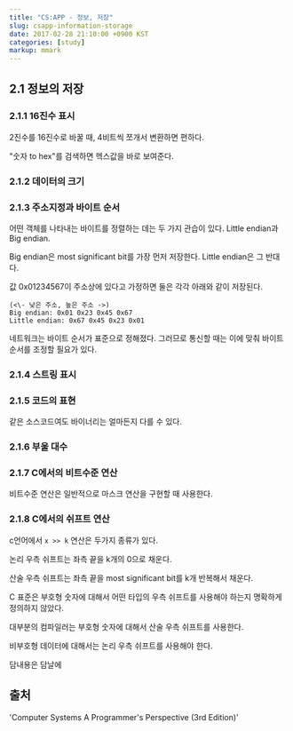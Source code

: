 ```yaml
---
title: "CS:APP - 정보, 저장"
slug: csapp-information-storage
date: 2017-02-28 21:10:00 +0900 KST
categories: [study]
markup: mmark
---
```


## 2.1 정보의 저장

### 2.1.1 16진수 표시

2진수를 16진수로 바꿀 때, 4비트씩 쪼개서 변환하면 편하다.

"숫자 to hex"를 검색하면 헥스값을 바로 보여준다.

### 2.1.2 데이터의 크기

### 2.1.3 주소지정과 바이트 순서

어떤 객체를 나타내는 바이트를 정렬하는 데는 두 가지 관습이 있다.
Little endian과 Big endian.

Big endian은 most significant bit를 가장 먼저 저장한다.
Little endian은 그 반대다.

값 0x01234567이 주소상에 있다고 가정하면 둘은 각각 아래와 같이 저장된다.

```text
(<\- 낮은 주소, 높은 주소 ->)
Big endian: 0x01 0x23 0x45 0x67
Little endian: 0x67 0x45 0x23 0x01
```

네트워크는 바이트 순서가 표준으로 정해졌다.
그러므로 통신할 때는 이에 맞춰 바이트 순서를 조정할 필요가 있다.

### 2.1.4 스트링 표시

### 2.1.5 코드의 표현

같은 소스코드여도 바이너리는 얼마든지 다를 수 있다.

### 2.1.6 부울 대수

### 2.1.7 C에서의 비트수준 연산

비트수준 연산은 일반적으로 마스크 연산을 구현할 때 사용한다.

### 2.1.8 C에서의 쉬프트 연산

c언어에서 `x >> k` 연산은 두가지 종류가 있다.

논리 우측 쉬프트는 좌측 끝을 k개의 0으로 채운다.

산술 우측 쉬프트는 좌측 끝을 most significant bit를 k개 반복해서 채운다.

C 표준은 부호형 숫자에 대해서 어떤 타입의 우측 쉬프트를 사용해야 하는지 명확하게 정의하지 않았다.

대부분의 컴파일러는 부호형 숫자에 대해서 산술 우측 쉬프트를 사용한다.

비부호형 데이터에 대해서는 논리 우측 쉬프트를 사용해야 한다.

담내용은 담날에

## 출처

'Computer Systems A Programmer's Perspective (3rd Edition)'
